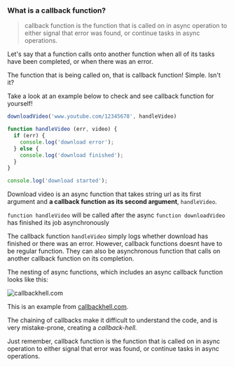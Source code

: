 ### What is a callback function?

> callback function is the function that is called on in async operation to either signal that error was found, or continue tasks in async operations.

Let's say that a function calls onto another function when all of its tasks have been completed, or when there was an error.

The function that is being called on, that is callback function! Simple. Isn't it?



Take a look at an example below to check and see callback function for yourself!

```js
downloadVideo('www.youtube.com/12345678', handleVideo)

function handleVideo (err, video) {
  if (err) {
    console.log('download error');
  } else {
    console.log('download finished');
  }
}

console.log('download started');
```

Download video is an async function that takes string url as its first argument and **a callback function as its second argument**, `handleVideo`.

`function handleVideo` will be called after the async `function downloadVideo` has finished its job asynchronously

The callback function `handleVideo` simply logs whether download has finished or there was an error. However, callback functions doesnt have to be regular function. They can also be asynchronous function that calls on another callback function on its completion.

The nesting of async functions, which includes an async callback function looks like this:

![callbackhell.com](/Users/imhojang/Desktop/callbackhell.com.png)

This is an example from [callbackhell.com](www.callbackhell.com).  

The chaining of callbacks make it difficult to understand the code, and is very mistake-prone, creating a *callback-hell.*

Just remember, callback function is the function that is called on in async operation to either signal that error was found, or continue tasks in async operations.



